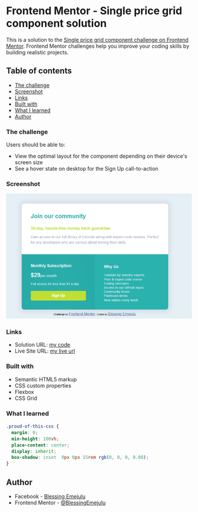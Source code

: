 # Frontend Mentor - Single price grid component solution

This is a solution to the [Single price grid component challenge on Frontend Mentor](https://www.frontendmentor.io/challenges/single-price-grid-component-5ce41129d0ff452fec5abbbc). Frontend Mentor challenges help you improve your coding skills by building realistic projects. 

## Table of contents


  - [The challenge](#the-challenge)
  - [Screenshot](#screenshot)
  - [Links](#links)
  - [Built with](#built-with)
  - [What I learned](#what-i-learned)
- [Author](#author)



### The challenge

Users should be able to:

- View the optimal layout for the component depending on their device's screen size
- See a hover state on desktop for the Sign Up call-to-action

### Screenshot

![](./Screenshoots/Screenshot%201.png)


### Links

- Solution URL: [my code](https://your-solution-url.com)
- Live Site URL: [my live url](https://singlepricegridcsshtml.netlify.app/)


### Built with

- Semantic HTML5 markup
- CSS custom properties
- Flexbox
- CSS Grid

### What I learned

```css
.proud-of-this-css {
  margin: 0;
  min-height: 100vh;
  place-content: center;
  display: inherit;
  box-shadow: inset  0px 0px 15rem rgb(0, 0, 0, 0.08);
}
```


## Author
- Facebook - [Blessing Emejulu](https://web.facebook.com/blessing.emejulu.33/)
- Frontend Mentor - [@BlessingEmejulu](https://www.frontendmentor.io/profile/BlessingEmejulu)



